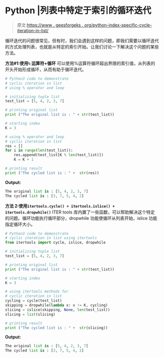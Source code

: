 # Python |列表中特定于索引的循环迭代

> 原文:[https://www . geesforgeks . org/python-index-specific-cycle-iteration-in-list/](https://www.geeksforgeeks.org/python-index-specific-cyclic-iteration-in-list/)

循环迭代的问题很常见，但有时，我们会遇到这样的问题，即我们需要以循环迭代的方式处理列表，也就是从特定的索引开始。让我们讨论一下解决这个问题的某些方法。

**方法#1:使用`%` 运算符+循环**
可以使用%运算符循环超出界限的索引值，从列表的开头开始形成循环，从而有助于循环迭代。

```py
# Python3 code to demonstrate 
# cyclic iteration in list 
# using % operator and loop

# initializing tuple list 
test_list = [5, 4, 2, 3, 7]

# printing original list
print ("The original list is : " + str(test_list))

# starting index 
K = 3

# using % operator and loop
# cyclic iteration in list 
res = []
for i in range(len(test_list)):
    res.append(test_list[K % len(test_list)])
    K = K + 1

# printing result 
print ("The cycled list is : " +  str(res))
```

**Output:**

```py
The original list is : [5, 4, 2, 3, 7]
The cycled list is : [3, 7, 5, 4, 2]

```

**方法 2:使用`itertools.cycle() + itertools.islice() + itertools.dropwhile()`**
ITER tools 库内置了一些函数，可以帮助解决这个特定的问题。循环功能执行循环部分，dropwhile 功能使循环从列表开始，islice 功能指定循环大小。

```py
# Python3 code to demonstrate 
# cyclic iteration in list using itertools
from itertools import cycle, islice, dropwhile

# initializing tuple list 
test_list = [5, 4, 2, 3, 7]

# printing original list
print ("The original list is : " + str(test_list))

# starting index 
K = 3

# using itertools methods for
# cyclic iteration in list 
cycling = cycle(test_list)  
skipping = dropwhile(lambda x: x != K, cycling) 
slicing = islice(skipping, None, len(test_list))
slicing = list(slicing)

# printing result 
print ("The cycled list is : " +  str(slicing))
```

**Output:**

```py
The original list is : [5, 4, 2, 3, 7]
The cycled list is : [3, 7, 5, 4, 2]

```